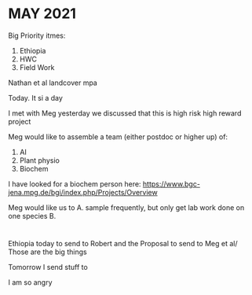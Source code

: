 # MAY 2021

Big Priority itmes: 
1. Ethiopia
2. HWC
3. Field Work


Nathan et al landcover mpa 

Today. It si a day

I met with Meg yesterday 
we discussed that this is high risk high reward project

Meg would like to assemble a team (either postdoc or higher up)
of:
1. AI 
2. Plant physio
3. Biochem

I have looked for a biochem person here: 
https://www.bgc-jena.mpg.de/bgi/index.php/Projects/Overview

Meg would like us to A. sample frequently, but only get lab work done on one species
B. 


# 
Ethiopia today to send to Robert and the Proposal to send to Meg et al/ 
Those are the big things

Tomorrow I send stuff to 

I am so angry 






